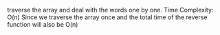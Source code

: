 traverse the array and deal with the words one by one.
Time Complexity: O(n) Since we traverse the array once and the total time of the reverse function will also be O(n)
